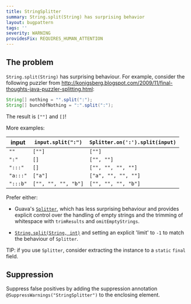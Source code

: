 ```yaml
---
title: StringSplitter
summary: String.split(String) has surprising behavior
layout: bugpattern
tags: ''
severity: WARNING
providesFix: REQUIRES_HUMAN_ATTENTION
---
```


<!--
*** AUTO-GENERATED, DO NOT MODIFY ***
To make changes, edit the @BugPattern annotation or the explanation in docs/bugpattern.
-->

## The problem
`String.split(String)` has surprising behaviour. For example, consider the
following puzzler from
http://konigsberg.blogspot.com/2009/11/final-thoughts-java-puzzler-splitting.html:

```java
String[] nothing = "".split(":");
String[] bunchOfNothing = ":".split(":");
```

The result is `[""]` and `[]`!

More examples:

input    | `input.split(":")`  | `Splitter.on(':').split(input)`
-------- | ------------------- | -------------------------------
`""`     | `[""]`              | `[""]`
`":"`    | `[]`                | `["", ""]`
`":::"`  | `[]`                | `["", "", "", ""]`
`"a:::"` | `["a"]`             | `["a", "", "", ""]`
`":::b"` | `["", "", "", "b"]` | `["", "", "", "b"]`

Prefer either:

*   Guava's
    [`Splitter`](http://google.github.io/guava/releases/23.0/api/docs/com/google/common/base/Splitter.html),
    which has less surprising behaviour and provides explicit control over the
    handling of empty strings and the trimming of whitespace with `trimResults`
    and `omitEmptyStrings`.

*   [`String.split(String,
    int)`](https://docs.oracle.com/javase/9/docs/api/java/lang/String.html#split-java.lang.String-int-)
    and setting an explicit 'limit' to `-1` to match the behaviour of
    `Splitter`.

TIP: if you use `Splitter`, consider extracting the instance to a `static`
`final` field.

## Suppression
Suppress false positives by adding the suppression annotation `@SuppressWarnings("StringSplitter")` to the enclosing element.
